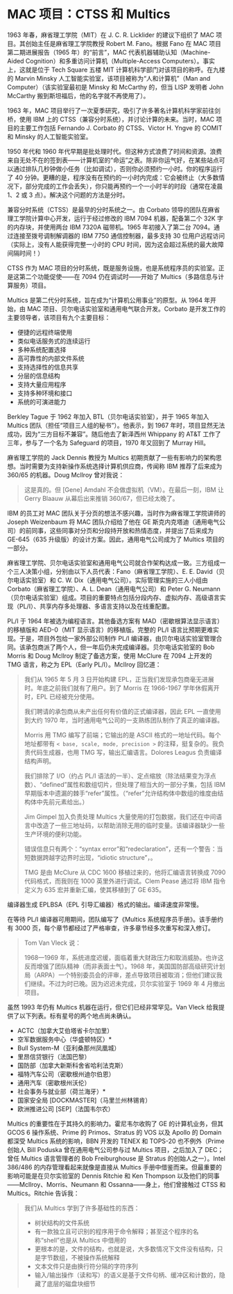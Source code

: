 # MAC 项目：CTSS 和 Multics

1963 年春，麻省理工学院（MIT）在 J. C. R. Licklider 的建议下组织了 MAC 项目。其创始主任是麻省理工学院教授 Robert M. Fano。根据 Fano 在 MAC 项目第二期进展报告（1965 年）的“前言”，MAC 代表机器辅助认知（Machine-Aided Cognition）和多重访问计算机（Multiple-Access Computers）。事实上，这就是位于 Tech Square 五楼 MIT 计算机科学部门对该项目的称呼。在九楼的 Marvin Minsky 人工智能实验室，该项目被称为“人和计算机”（Man and Computer）（该实验室最初是 Minsky 和 McCarthy 的，但当 LISP 发明者 John McCarthy 搬到斯坦福后，他的名字就不再使用了）。

1963 年，MAC 项目举行了一次夏季研究，吸引了许多著名计算机科学家前往剑桥，使用 IBM 上的 CTSS（兼容分时系统），并讨论计算的未来。当时，MAC 项目的主要工作包括 Fernando J. Corbato 的 CTSS、Victor H. Yngve 的 COMIT 和 Minsky 的人工智能实验室。

1950 年代和 1960 年代早期是批处理时代。但这种方式浪费了时间和资源。浪费来自无处不在的签到表——计算机室的“命运”之表。除非你运气好，在某些站点可以通过排队几秒钟做小任务（比如调试），否则你必须预约一小时。你的程序运行了 40 分钟。更糟的是，程序没有在预约的一小时内完成：它会被终止（大多数情况下，部分完成的工作会丢失），你只能再预约一个一小时半的时段（通常在凌晨 1、2 或 3 点）。解决这个问题的方法是分时。

兼容分时系统（CTSS）是最早的分时系统之一。由 Corbato 领导的团队在麻省理工学院计算中心开发，运行于经过修改的 IBM 7094 机器，配备第二个 32K 字的内存块，并使用两台 IBM 7320A 磁带机。1965 年初接入了第二台 7094。通过连接至拨号调制解调器的 IBM 7750 通信控制器，最多支持 30 位用户远程访问（实际上，没有人能获得完整一小时的 CPU 时间，因为这会超过系统的最大故障间隔时间！）

CTSS 作为 MAC 项目的分时系统，既是服务设施，也是系统程序员的实验室。正是这第二个功能促使——在 7094 仍在调试时——开始了 Multics（多路信息与计算服务）项目。

Multics 是第二代分时系统，旨在成为“计算机公用事业”的原型。从 1964 年开始，由 MAC 项目、贝尔电话实验室和通用电气联合开发。Corbato 是开发工作的主要领导者，该项目有九个主要目标：

* 便捷的远程终端使用
* 类似电话服务式的连续运行
* 多种系统配置选择
* 高可靠性的内部文件系统
* 支持选择性的信息共享
* 分层的信息结构
* 支持大量应用程序
* 支持多种环境和接口
* 系统的可演进能力

Berkley Tague 于 1962 年加入 BTL（贝尔电话实验室），并于 1965 年加入 Multics 团队（担任“项目三人组的秘书”）。他表示，到 1967 年时，项目显然无法成功，因为“三方目标不兼容”。随后他去了新泽西州 Whippany 的 AT\&T 工作了三年，参与了一个名为 Safeguard 的项目，1970 年又回到了 Murray Hill。

麻省理工学院的 Jack Dennis 教授为 Multics 初期贡献了一些有影响力的架构思想。当时需要为支持新操作系统选择计算机供应商，传闻称 IBM 推荐了后来成为 360/65 的机器。Doug Mcllroy 曾对我说：

>这是真的。但 \[Gene] Amdahl 不会做虚拟机（VM）。在最后一刻，IBM 让 Gerry Blaauw 从幕后出来推销 360/67，但已经太晚了。

IBM 的员工对 MAC 团队关于分页的想法不感兴趣，当时作为麻省理工学院讲师的 Joseph Weizenbaum 将 MAC 团队介绍给了他在 GE 斯克内克塔迪（通用电气公司）的前同事，这些同事对分页和分段持开放和热情态度，并提出了后来成为 GE-645（635 升级版）的设计方案。因此，通用电气公司成为了 Multics 项目的一部分。

麻省理工学院、贝尔电话实验室和通用电气公司就合作架构达成一致。三方组成一个三人决策小组，分别由以下人员代表：Fano（麻省理工学院）、E. E. David（贝尔电话实验室）和 C. W. Dix（通用电气公司）。实际管理实施的三人小组由 Corbato（麻省理工学院）、A. L. Dean（通用电气公司）和 Peter G. Neumann（贝尔电话实验室）组成。项目的重要特点包括分段内存、虚拟内存、高级语言实现（PL/I）、共享内存多处理器、多语言支持以及在线重配置。

PL/I 于 1964 年被选为编程语言。其他备选方案有 MAD（密歇根算法显示语言）的移植版和 AED-0（MIT 显示语言）的移植版。完整的 PL/I 语言比预期更难实现。于是，项目外包给一家外部公司制作 PL/I 编译器，由贝尔电话实验室管理合同。该承包商派了两个人，但一年后仍未完成编译器。贝尔电话实验室的 Bob Morris 和 Doug Mcllroy 制定了备选方案，使用 McClure 在 7094 上开发的 TMG 语言，称之为 EPL（Early PL/I）。Mcllroy 回忆道：

>我们从 1965 年 5 月 3 日开始构建 EPL，正当我们发现承包商毫无进展时。年底之前我们就有了用户。到了 Morris 在 1966-1967 学年休假离开时，EPL 已经被充分使用。
>
>我们聘请的承包商从未产出任何有价值的正式编译器，因此 EPL 一直使用到大约 1970 年，当时通用电气公司的一支熟练团队制作了真正的编译器。
>
>Morris 用 TMG 编写了前端；它输出的是 ASCII 格式的一地址代码。每个地址都带有 `< base, scale, mode, precision >` 的注释，挺复杂的。我负责代码生成器，也用 TMG 写，输出汇编语言。Dolores Leagus 负责编译结构声明。
>
>我们排除了 I/O（约占 PL/I 语法的一半）、定点缩放（除法结果变为浮点数）、“defined”属性和数组切片，但处理了相当大的一部分子集，包括 IBM 早期版本中遗漏的棘手“refer”属性。（“refer”允许结构体中数组的维度由结构体中先前元素给出。）
>
>Jim Gimpel 加入负责处理 Multics 大量使用的打包数据，我们还在中间语言中改造了一些三地址码，以帮助消除无用的临时变量。该编译器缺少一些生产环境的便利功能。
>
>错误信息只有两个：“syntax error”和“redeclaration”，还有一个警告：当短数据跨越字边界时出现，“idiotic structure”，。
>
>TMG 是由 McClure 从 CDC 1600 移植过来的，他将汇编语言转换成 7090 代码格式，而我则在 1000 英里外进行调试。Clem Pease 通过将 IBM 指令定义为 635 宏并重新汇编，使其移植到了 GE 635。

编译器生成 EPLBSA（EPL 引导汇编器）格式的输出。编译速度非常慢。

在等待 PL/I 编译器可用期间，团队编写了《Multics 系统程序员手册》。该手册约有 3000 页，每个章节都经过了严格审查，许多章节经多次重写和深入修订。

>Tom Van Vleck 说：
>
>1968—1969 年，系统进度迟缓，面临着重大财政压力和取消威胁。也许这反而增强了团队精神（而非表面士气）。1968 年，美国国防部高级研究计划局（ARPA）一个特别委员会的评审，差点导致项目被取消；但他们建议我们继续。不过为时已晚。因为迟迟未完成，贝尔实验室于 1969 年 4 月撤出项目。

虽然 1993 年仍有 Multics 机器在运行，但它们已经非常罕见。Van Vleck 给我提供了以下列表。标有星号的两个地点尚未确认。

* ACTC（加拿大艾伯塔省卡尔加里）
* 空军数据服务中心（华盛顿特区）\*
* Bull System-M（亚利桑那州凤凰城）
* 里昂信贷银行（法国巴黎）
* 国防部（加拿大新斯科舍省哈利法克斯）
* 福特汽车公司（密歇根州迪尔伯恩）
* 通用汽车（密歇根州沃伦）
* 社会事务与就业部（荷兰海牙）\*
* 国家安全局 \[DOCKMASTER]（马里兰州林锡肯）
* 欧洲推进公司 \[SEP]（法国韦尔农）

Multics 的重要性在于其持久的影响力。霍尼韦尔收购了 GE 的计算机业务，但其 GCOS 6 操作系统、Prime 的 Primos、Stratus 的 VOS 以及 Apollo 的 Domain 都深受 Multics 系统的影响，BBN 开发的 TENEX 和 TOPS-20 也不例外（Prime 创始人 Bill Poduska 曾在通用电气公司参与过 Multics 项目，之后加入了 DEC；曾任 Multics 语言管理者的 Bob Freiburghouse 是 Stratus 的创始人之一）。Intel 386/486 的内存管理看起来就像是直接从 Multics 手册中借鉴而来。但最重要的影响可能是在贝尔实验室的 Dennis Ritchie 和 Ken Thompson 以及他们的同事——Mcllroy、Morris、Neumann 和 Ossanna——身上，他们曾接触过 CTSS 和 Multics。Ritchie 告诉我：

>我们从 Multics 学到了许多基础性的东西：
>
>* 树状结构的文件系统
>* 有一款独立且可识别的程序用于命令解释；甚至这个程序的名称“shell”也是从 Multics 中借用的
>* 更根本的是，文件的结构，也就是说，大多数情况下文件没有结构，只是字节数组，不被操作系统解释
>* 文本文件只是由换行符分隔的字符序列
>* 输入/输出操作（读和写）的语义是基于文件句柄、缓冲区和计数的，隐藏了底层的磁盘块细节
